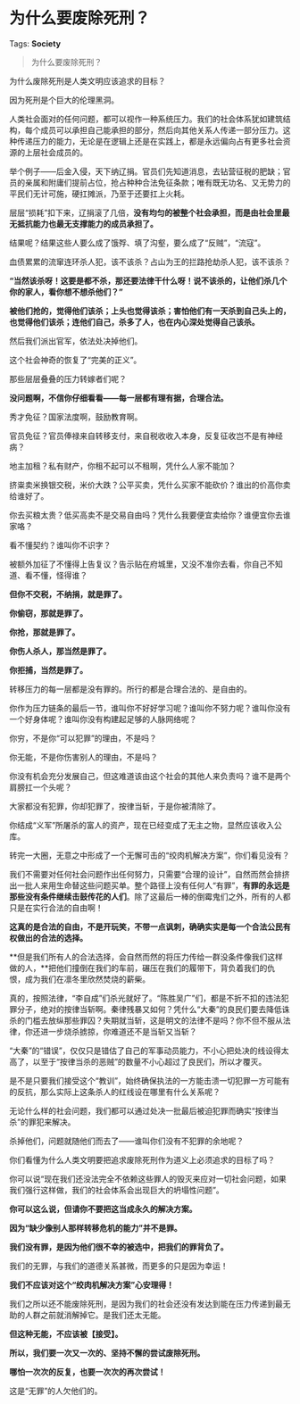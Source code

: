 # 为什么要废除死刑？

Tags: **Society**

> 为什么要废除死刑？

为什么废除死刑是人类文明应该追求的目标？

因为死刑是个巨大的伦理黑洞。

人类社会面对的任何问题，都可以视作一种系统压力。我们的社会体系犹如建筑结构，每个成员可以承担自己能承担的部分，然后向其他关系人传递一部分压力。这种传递压力的能力，无论是在逻辑上还是在实践上，都是永远偏向占有更多社会资源的上层社会成员的。

举个例子——后金入侵，天下纳辽捐。官员们先知道消息，去钻营征税的肥缺；官员的亲属和附庸们提前占位，抢占种种合法免征条款；唯有既无功名、又无势力的平民们无计可施，硬扛摊派，乃至于还要扛上火耗。

层层“损耗”扣下来，辽捐滚了几倍，**没有均匀的被整个社会承担，而是由社会里最无抵抗能力也最无支撑能力的成员承担了。**

结果呢？结果这些人要么成了饿殍、填了沟壑，要么成了“反贼”，“流寇”。

血债累累的流窜连环杀人犯，该不该杀？占山为王的拦路抢劫杀人犯，该不该杀？

**“当然该杀呀！这要是都不杀，那还要法律干什么呀！说不该杀的，让他们杀几个你的家人，看你想不想杀他们？”**

**被他们抢的，觉得他们该杀；上头也觉得该杀；害怕他们有一天杀到自己头上的，也觉得他们该杀；连他们自己，杀多了人，也在内心深处觉得自己该杀。**

然后我们派出官军，依法处决掉他们。

这个社会神奇的恢复了“完美的正义”。

那些层层叠叠的压力转嫁者们呢？

**没问题啊，不信你仔细看看——每一层都有理有据，合理合法。**

秀才免征？国家法度啊，鼓励教育啊。

官员免征？官员俸禄来自转移支付，来自税收收入本身，反复征收岂不是有神经病？

地主加租？私有财产，你租不起可以不租啊，凭什么人家不能加？

挤粜卖米换银交税，米价大跌？公平买卖，凭什么买家不能砍价？谁出的价高你卖给谁好了。

你去买粮太贵？低买高卖不是交易自由吗？凭什么我要便宜卖给你？谁便宜你去谁家咯？

看不懂契约？谁叫你不识字？

被额外加征了不懂得上告复议？告示贴在府城里，又没不准你去看，你自己不知道、看不懂，怪得谁？

**但你不交税，不纳捐，就是罪了。**

**你偷窃，那就是罪了。**

**你抢，那就是罪了。**

**你伤人杀人，那当然是罪了。**

**你拒捕，当然是罪了。**

转移压力的每一层都是没有罪的。所行的都是合理合法的、是自由的。

你作为压力链条的最后一节，谁叫你不好好学习呢？谁叫你不努力呢？谁叫你没有一个好身体呢？谁叫你没有构建起足够的人脉网络呢？

你穷，不是你“可以犯罪”的理由，不是吗？

你无能，不是你伤害别人的理由，不是吗？

你没有机会充分发展自己，但这难道该由这个社会的其他人来负责吗？谁不是两个肩膀扛一个头呢？

大家都没有犯罪，你却犯罪了，按律当斩，于是你被清除了。

你结成“义军”所屠杀的富人的资产，现在已经变成了无主之物，显然应该收入公库。

转完一大圈，无意之中形成了一个无懈可击的“绞肉机解决方案”，你们看见没有？

我们不需要对任何社会问题作出任何努力，只需要“合理的设计”，自然而然会排挤出一批人来用生命替这些问题买单。整个路径上没有任何人“有罪”，**有罪的永远是那些没有条件继续击鼓传花的人们**。除了这最后一棒的倒霉鬼们之外，所有的人都只是在实行合法的自由啊！

**这真的是合法的自由，不是开玩笑，不带一点讽刺，确确实实是每一个合法公民有权做出的合法的选择。**

**但是我们所有人的合法选择，会自然而然的将压力传给一群没条件像我们这样做的人，**把他们撞倒在我们的车前，碾压在我们的履带下，背负着我们的仇恨，成为我们在凛冬里欣然焚烧的薪柴。

真的，按照法律，“李自成”们杀光就好了。“陈胜吴广”们，都是不折不扣的违法犯罪分子，绝对的按律当斩啊。秦律残暴又如何？凭什么“大秦”的良民们要去降低诛杀的门槛去放纵那些罪囚？失期就当斩，这是明文的法律不是吗？你不但不服从法律，你还进一步烧杀掳掠，你难道还不是当斩又当斩？

“大秦”的“错误”，仅仅只是错估了自己的军事动员能力，不小心把处决的线设得太高了，以至于“按律当杀的恶贼”的数量不小心超过了良民们，所以才覆灭。

是不是只要我们接受这个“教训”，始终确保执法的一方能击溃一切犯罪一方可能有的反抗，那么实际上这条杀人的红线设在哪里有什么关系呢？

无论什么样的社会问题，我们都可以通过处决一批最后被迫犯罪而确实“按律当杀”的罪犯来解决。

杀掉他们，问题就随他们而去了——谁叫你们没有不犯罪的余地呢？

你们看懂为什么人类文明要把追求废除死刑作为道义上必须追求的目标了吗？

你可以说“现在我们还没法完全不依赖这些罪人的毁灭来应对一切社会问题，如果我们强行这样做，我们的社会体系会出现巨大的坍塌性问题”。

**你可以这么说，但请你不要把这当成永久的解决方案。**

**因为“缺少像别人那样转移危机的能力”并不是罪。**

**我们没有罪，是因为他们很不幸的被选中，把我们的罪背负了。**

我们的无罪，与我们的道德关系甚微，而更多的只是因为幸运！

**我们不应该对这个“绞肉机解决方案”心安理得！**

我们之所以还不能废除死刑，是因为我们的社会还没有发达到能在压力传递到最无助的人群之前就消解掉它。是我们还太无能。

**但这种无能，不应该被【接受】。**

**所以，我们要一次又一次的、坚持不懈的尝试废除死刑。**

**哪怕一次次的反复，也要一次次的再次尝试！**

这是“无罪”的人欠他们的。



